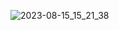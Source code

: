 ![2023-08-15_15_21_38](https://github.com/akiekano12/akiekano12/assets/88305133/d83c72b3-0633-4009-9dd5-ee5ca5a029f4)
